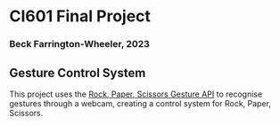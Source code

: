 # CI601 Final Project
### Beck Farrington-Wheeler, 2023

## Gesture Control System 
This project uses the [Rock, Paper, Scissors Gesture API](https://github.com/BeckFW/RPS_API) to recognise gestures through a webcam, creating a control system for Rock, Paper, Scissors.
